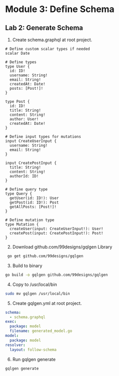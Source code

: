 # Module 3: Define Schema

## Lab 2: Generate Schema
1. Create schema.graphql at root project.
```gql
# Define custom scalar types if needed
scalar Date

# Define types
type User {
  id: ID!
  username: String!
  email: String!
  createdAt: Date!
  posts: [Post!]!
}

type Post {
  id: ID!
  title: String!
  content: String!
  author: User!
  createdAt: Date!
}

# Define input types for mutations
input CreateUserInput {
  username: String!
  email: String!
}

input CreatePostInput {
  title: String!
  content: String!
  authorId: ID!
}

# Define query type
type Query {
  getUser(id: ID!): User
  getPost(id: ID!): Post
  getAllPosts: [Post!]!
}

# Define mutation type
type Mutation {
  createUser(input: CreateUserInput!): User!
  createPost(input: CreatePostInput!): Post!
}

```
2. Download github.com/99designs/gqlgen Library
```sh
 go get github.com/99designs/gqlgen
```

3. Build to binary
```sh
go build -o gqlgen github.com/99designs/gqlgen 
```
4. Copy to /usr/local/bin
```sh
sudo mv gqlgen /usr/local/bin
```
5. Create gqlgen.yml at root project.
```yml
schema:
  - schema.graphql
exec:
  package: model
  filename: generated_model.go
model:
  package: model
resolver:
  layout: follow-schema

```
6. Run gqlgen generate
```sh
gqlgen generate
```

